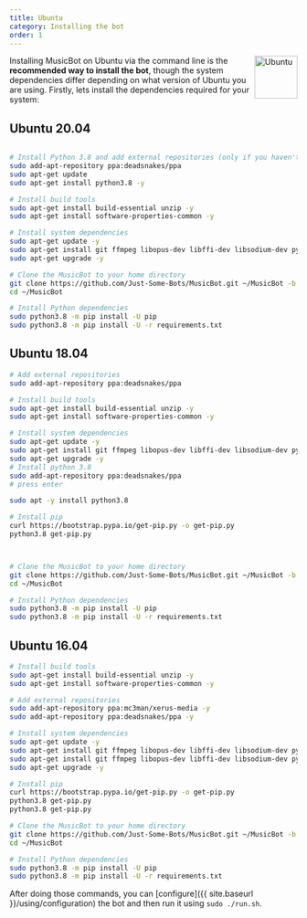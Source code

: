 ```yaml
---
title: Ubuntu
category: Installing the bot
order: 1
---
```


<img class="doc-img" src="{{ site.baseurl }}/images/ubuntu.png" alt="Ubuntu" style="width: 75px; float: right;"/>

Installing MusicBot on Ubuntu via the command line is the **recommended way to install the bot**, though the system dependencies differ depending on what version of Ubuntu you are using. Firstly, lets install the dependencies required for your system:

## Ubuntu 20.04

~~~ bash

# Install Python 3.8 and add external repositories (only if you haven't got any python versions installed)
sudo add-apt-repository ppa:deadsnakes/ppa
sudo apt-get update
sudo apt-get install python3.8 -y

# Install build tools
sudo apt-get install build-essential unzip -y
sudo apt-get install software-properties-common -y

# Install system dependencies
sudo apt-get update -y
sudo apt-get install git ffmpeg libopus-dev libffi-dev libsodium-dev python3-pip 
sudo apt-get upgrade -y

# Clone the MusicBot to your home directory
git clone https://github.com/Just-Some-Bots/MusicBot.git ~/MusicBot -b review
cd ~/MusicBot

# Install Python dependencies
sudo python3.8 -m pip install -U pip
sudo python3.8 -m pip install -U -r requirements.txt
~~~


## Ubuntu 18.04

~~~ bash
# Add external repositories
sudo add-apt-repository ppa:deadsnakes/ppa

# Install build tools
sudo apt-get install build-essential unzip -y
sudo apt-get install software-properties-common -y

# Install system dependencies
sudo apt-get update -y
sudo apt-get install git ffmpeg libopus-dev libffi-dev libsodium-dev python3.8
sudo apt-get upgrade -y
# Install python 3.8
sudo add-apt-repository ppa:deadsnakes/ppa
# press enter

sudo apt -y install python3.8 

# Install pip
curl https://bootstrap.pypa.io/get-pip.py -o get-pip.py
python3.8 get-pip.py



# Clone the MusicBot to your home directory
git clone https://github.com/Just-Some-Bots/MusicBot.git ~/MusicBot -b review
cd ~/MusicBot

# Install Python dependencies
sudo python3.8 -m pip install -U pip
sudo python3.8 -m pip install -U -r requirements.txt
~~~

## Ubuntu 16.04

~~~ bash
# Install build tools
sudo apt-get install build-essential unzip -y
sudo apt-get install software-properties-common -y

# Add external repositories
sudo add-apt-repository ppa:mc3man/xerus-media -y
sudo add-apt-repository ppa:deadsnakes/ppa -y

# Install system dependencies
sudo apt-get update -y
sudo apt-get install git ffmpeg libopus-dev libffi-dev libsodium-dev python3.8 -y
sudo apt-get install git ffmpeg libopus-dev libffi-dev libsodium-dev python3.8 -y
sudo apt-get upgrade -y

# Install pip
curl https://bootstrap.pypa.io/get-pip.py -o get-pip.py
python3.8 get-pip.py
python3.8 get-pip.py

# Clone the MusicBot to your home directory
git clone https://github.com/Just-Some-Bots/MusicBot.git ~/MusicBot -b master
cd ~/MusicBot

# Install Python dependencies
sudo python3.8 -m pip install -U pip
sudo python3.8 -m pip install -U -r requirements.txt 
~~~

After doing those commands, you can [configure]({{ site.baseurl }}/using/configuration) the bot and then run it using `sudo ./run.sh`.
